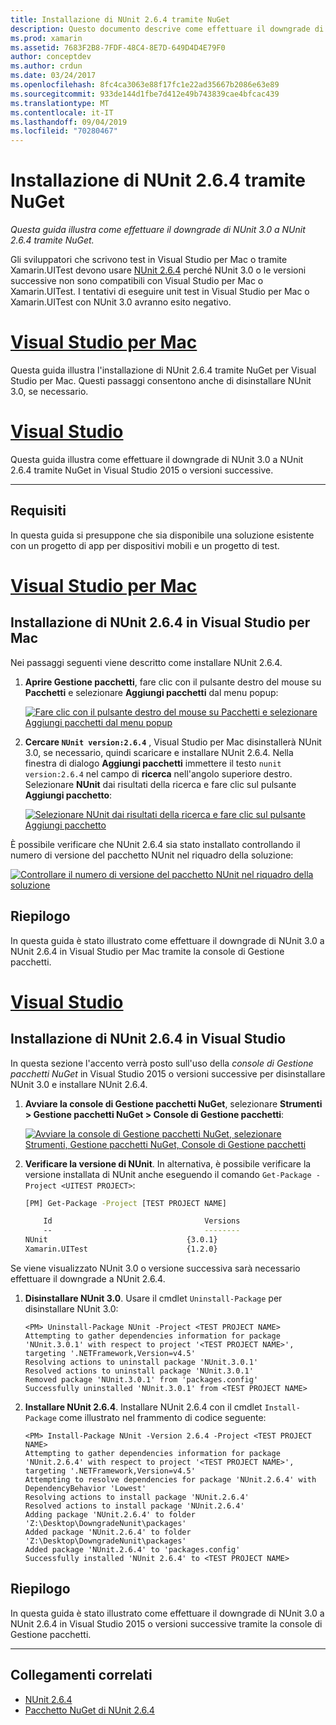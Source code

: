 ```yaml
---
title: Installazione di NUnit 2.6.4 tramite NuGet
description: Questo documento descrive come effettuare il downgrade di NUnit 3.0 a NUnit 2.6.4 tramite NuGet. Questa operazione è necessaria quando si lavora con Xamarin.UITest, che non supporta NUnit 3.x.
ms.prod: xamarin
ms.assetid: 7683F2B8-7FDF-48C4-8E7D-649D4D4E79F0
author: conceptdev
ms.author: crdun
ms.date: 03/24/2017
ms.openlocfilehash: 8fc4ca3063e88f17fc1e22ad35667b2086e63e89
ms.sourcegitcommit: 933de144d1fbe7d412e49b743839cae4bfcac439
ms.translationtype: MT
ms.contentlocale: it-IT
ms.lasthandoff: 09/04/2019
ms.locfileid: "70280467"
---
```

# <a name="installing-nunit-264-using-nuget"></a>Installazione di NUnit 2.6.4 tramite NuGet

_Questa guida illustra come effettuare il downgrade di NUnit 3.0 a NUnit 2.6.4 tramite NuGet._

Gli sviluppatori che scrivono test in Visual Studio per Mac o tramite Xamarin.UITest devono usare [NUnit 2.6.4](http://nunit.org/index.php?p=docHome&r=2.6.4) perché NUnit 3.0 o le versioni successive non sono compatibili con Visual Studio per Mac o Xamarin.UITest. I tentativi di eseguire unit test in Visual Studio per Mac o Xamarin.UITest con NUnit 3.0 avranno esito negativo.

# <a name="visual-studio-for-mactabmacos"></a>[Visual Studio per Mac](#tab/macos)

Questa guida illustra l'installazione di NUnit 2.6.4 tramite NuGet per Visual Studio per Mac. Questi passaggi consentono anche di disinstallare NUnit 3.0, se necessario.

# <a name="visual-studiotabwindows"></a>[Visual Studio](#tab/windows)

Questa guida illustra come effettuare il downgrade di NUnit 3.0 a NUnit 2.6.4 tramite NuGet in Visual Studio 2015 o versioni successive.

-----

## <a name="requirements"></a>Requisiti

In questa guida si presuppone che sia disponibile una soluzione esistente con un progetto di app per dispositivi mobili e un progetto di test.

# <a name="visual-studio-for-mactabmacos"></a>[Visual Studio per Mac](#tab/macos)

## <a name="installing-nunit-264-in-visual-studio-for-mac"></a>Installazione di NUnit 2.6.4 in Visual Studio per Mac

Nei passaggi seguenti viene descritto come installare NUnit 2.6.4.


1. **Aprire Gestione pacchetti**, fare clic con il pulsante destro del mouse su **Pacchetti** e selezionare **Aggiungi pacchetti** dal menu popup:

    [![](installing-nunit-using-nuget-images/add-packages-xs.png "Fare clic con il pulsante destro del mouse su Pacchetti e selezionare Aggiungi pacchetti dal menu popup")](installing-nunit-using-nuget-images/add-packages-xs.png#lightbox)
    
1. **Cercare `NUnit version:2.6.4`** , Visual Studio per Mac disinstallerà NUnit 3.0, se necessario, quindi scaricare e installare NUnit 2.6.4. Nella finestra di dialogo **Aggiungi pacchetti** immettere il testo `nunit version:2.6.4` nel campo di **ricerca** nell'angolo superiore destro. Selezionare **NUnit** dai risultati della ricerca e fare clic sul pulsante **Aggiungi pacchetto**:

    [![](installing-nunit-using-nuget-images/nunit-search-xs.png "Selezionare NUnit dai risultati della ricerca e fare clic sul pulsante Aggiungi pacchetto")](installing-nunit-using-nuget-images/nunit-search-xs.png#lightbox)


È possibile verificare che NUnit 2.6.4 sia stato installato controllando il numero di versione del pacchetto NUnit nel riquadro della soluzione:

[![](installing-nunit-using-nuget-images/nunit-2-6-4-installed.png "Controllare il numero di versione del pacchetto NUnit nel riquadro della soluzione")](installing-nunit-using-nuget-images/nunit-2-6-4-installed.png#lightbox)

## <a name="summary"></a>Riepilogo

In questa guida è stato illustrato come effettuare il downgrade di NUnit 3.0 a NUnit 2.6.4 in Visual Studio per Mac tramite la console di Gestione pacchetti.


# <a name="visual-studiotabwindows"></a>[Visual Studio](#tab/windows)

## <a name="installing-nunit-264-in-visual-studio"></a>Installazione di NUnit 2.6.4 in Visual Studio

In questa sezione l'accento verrà posto sull'uso della _console di Gestione pacchetti NuGet_ in Visual Studio 2015 o versioni successive per disinstallare NUnit 3.0 e installare NUnit 2.6.4.


1. **Avviare la console di Gestione pacchetti NuGet**, selezionare **Strumenti > Gestione pacchetti NuGet > Console di Gestione pacchetti**:

    [![](installing-nunit-using-nuget-images/package-manager-console.png "Avviare la console di Gestione pacchetti NuGet, selezionare Strumenti,  Gestione pacchetti NuGet, Console di Gestione pacchetti")](installing-nunit-using-nuget-images/package-manager-console.png#lightbox)
    
1. **Verificare la versione di NUnit**. In alternativa, è possibile verificare la versione installata di NUnit anche eseguendo il comando `Get-Package -Project <UITEST PROJECT>`:

    ```bash
    [PM] Get-Package -Project [TEST PROJECT NAME]
    
        Id                                  Versions                                 ProjectName
        --                                  --------                                 -----------
    NUnit                               {3.0.1}                                  [TEST PROJECT NAME]
    Xamarin.UITest                      {1.2.0}                                  [TEST PROJECT NAME]
    ```

Se viene visualizzato NUnit 3.0 o versione successiva sarà necessario effettuare il downgrade a NUnit 2.6.4.

1. **Disinstallare NUnit 3.0**. Usare il cmdlet `Uninstall-Package` per disinstallare NUnit 3.0:

    ```
    <PM> Uninstall-Package NUnit -Project <TEST PROJECT NAME>
    Attempting to gather dependencies information for package 'NUnit.3.0.1' with respect to project '<TEST PROJECT NAME>', targeting '.NETFramework,Version=v4.5'
    Resolving actions to uninstall package 'NUnit.3.0.1'
    Resolved actions to uninstall package 'NUnit.3.0.1'
    Removed package 'NUnit.3.0.1' from 'packages.config'
    Successfully uninstalled 'NUnit.3.0.1' from <TEST PROJECT NAME>
    ```

1. **Installare NUnit 2.6.4**. Installare NUnit 2.6.4 con il cmdlet `Install-Package` come illustrato nel frammento di codice seguente:

    ```
    <PM> Install-Package NUnit -Version 2.6.4 -Project <TEST PROJECT NAME>
    Attempting to gather dependencies information for package 'NUnit.2.6.4' with respect to project '<TEST PROJECT NAME>', targeting '.NETFramework,Version=v4.5'
    Attempting to resolve dependencies for package 'NUnit.2.6.4' with DependencyBehavior 'Lowest'
    Resolving actions to install package 'NUnit.2.6.4'
    Resolved actions to install package 'NUnit.2.6.4'
    Adding package 'NUnit.2.6.4' to folder 'Z:\Desktop\DowngradeNunit\packages'
    Added package 'NUnit.2.6.4' to folder 'Z:\Desktop\DowngradeNunit\packages'
    Added package 'NUnit.2.6.4' to 'packages.config'
    Successfully installed 'NUnit 2.6.4' to <TEST PROJECT NAME>
    ```

## <a name="summary"></a>Riepilogo

In questa guida è stato illustrato come effettuare il downgrade di NUnit 3.0 a NUnit 2.6.4 in Visual Studio 2015 o versioni successive tramite la console di Gestione pacchetti.

-----

## <a name="related-links"></a>Collegamenti correlati

- [NUnit 2.6.4](http://nunit.org/index.php?p=docHome&r=2.6.4)
- [Pacchetto NuGet di NUnit 2.6.4](https://www.nuget.org/packages/NUnit/2.6.4)

